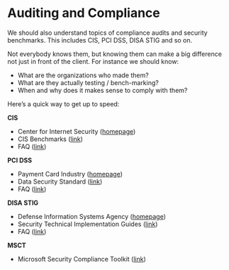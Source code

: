 # Auditing and Compliance

We should also understand topics of compliance audits and security benchmarks. This includes CIS, PCI DSS, DISA STIG and so on.

Not everybody knows them, but knowing them can make a big difference not just in front of the client. For instance we should know:

* What are the organizations who made them?
* What are they actually testing / bench-marking?
* When and why does it makes sense to comply with them?

Here’s a quick way to get up to speed:

**CIS**

* Center for Internet Security ([homepage](https://www.cisecurity.org))
* CIS Benchmarks ([link](https://www.cisecurity.org/cis-benchmarks/))
* FAQ ([link](https://www.cisecurity.org/cis-benchmarks/cis-benchmarks-faq/))

**PCI DSS**

* Payment Card Industry ([homepage](https://www.pcisecuritystandards.org))
* Data Security Standard ([link](https://www.pcisecuritystandards.org/document\_library))
* FAQ ([link](https://www.pcicomplianceguide.org/faq/))

**DISA STIG**

* Defense Information Systems Agency ([homepage](https://www.disa.mil))
* Security Technical Implementation Guides ([link](https://public.cyber.mil/stigs/))
* FAQ ([link](https://public.cyber.mil/stigs/faqs/))

**MSCT**

* Microsoft Security Compliance Toolkit ([link](https://docs.microsoft.com/en-us/windows/security/threat-protection/security-compliance-toolkit-10))

